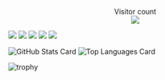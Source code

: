 <div>
  <p align="center"> 
    Visitor count<br>
    <img src="https://profile-counter.glitch.me/948guppy/count.svg" />
  </p>

  <img src="https://img.shields.io/badge/python%20-%2314354C.svg?&style=for-the-badge&logo=python&logoColor=white"/> <img src="https://img.shields.io/badge/javascript%20-%23323330.svg?&style=for-the-badge&logo=javascript&logoColor=%23F7DF1E"/> <img src="https://img.shields.io/badge/heroku%20-%23430098.svg?&style=for-the-badge&logo=heroku&logoColor=white"/> <img src="https://img.shields.io/badge/github%20-%23121011.svg?&style=for-the-badge&logo=github&logoColor=white"/> <img src="https://img.shields.io/badge/markdown-%23000000.svg?&style=for-the-badge&logo=markdown&logoColor=white"/> 

![GitHub Stats Card](https://github-readme-stats.vercel.app/api?username=948guppy&count_private=true&show_icons=true&theme=merko) ![Top Languages Card](https://github-readme-stats.vercel.app/api/top-langs/?username=948guppy&layout=compact&theme=merko)

![trophy](https://github-profile-trophy.vercel.app/?username=948guppy&theme=monokai)

<!--
**948guppy/948guppy** is a ✨ _special_ ✨ repository because its `README.md` (this file) appears on your GitHub profile.

Here are some ideas to get you started:

- 🔭 I’m currently working on ...
- 🌱 I’m currently learning ...
- 👯 I’m looking to collaborate on ...
- 🤔 I’m looking for help with ...
- 💬 Ask me about ...
- 📫 How to reach me: ...
- 😄 Pronouns: ...
- ⚡ Fun fact: ...
-->
